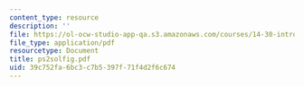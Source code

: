```yaml
---
content_type: resource
description: ''
file: https://ol-ocw-studio-app-qa.s3.amazonaws.com/courses/14-30-introduction-to-statistical-method-in-economics-spring-2006/39c752fa6bc3c7b5397f71f4d2f6c674_ps2solfig.pdf
file_type: application/pdf
resourcetype: Document
title: ps2solfig.pdf
uid: 39c752fa-6bc3-c7b5-397f-71f4d2f6c674
---
```

